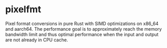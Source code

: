 # pixelfmt

Pixel format conversions in pure Rust with SIMD optimizations on x86\_64 and
aarch64. The performance goal is to approximately reach the memory bandwidth
limit and thus optimal performance when the input and output are not already
in CPU cache.
